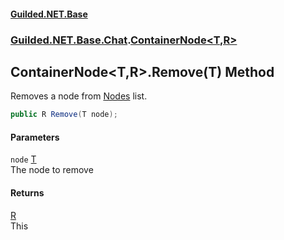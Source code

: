 
#### [Guilded.NET.Base](Guilded_NET_Base 'Guilded_NET_Base')
### [Guilded.NET.Base.Chat](Guilded_NET_Base#Guilded_NET_Base_Chat 'Guilded.NET.Base.Chat').[ContainerNode&lt;T,R&gt;](ContainerNode_T_R_ 'Guilded.NET.Base.Chat.ContainerNode&lt;T,R&gt;')
## ContainerNode&lt;T,R&gt;.Remove(T) Method
Removes a node from [Nodes](ContainerNode_T_R__Nodes 'Guilded.NET.Base.Chat.ContainerNode&lt;T,R&gt;.Nodes') list.  
```csharp
public R Remove(T node);
```

#### Parameters
<a name='Guilded_NET_Base_Chat_ContainerNode_T_R__Remove(T)_node'></a>
`node` [T](ContainerNode_T_R_#Guilded_NET_Base_Chat_ContainerNode_T_R__T 'Guilded.NET.Base.Chat.ContainerNode&lt;T,R&gt;.T')  
The node to remove
  

#### Returns
[R](ContainerNode_T_R_#Guilded_NET_Base_Chat_ContainerNode_T_R__R 'Guilded.NET.Base.Chat.ContainerNode&lt;T,R&gt;.R')  
This
